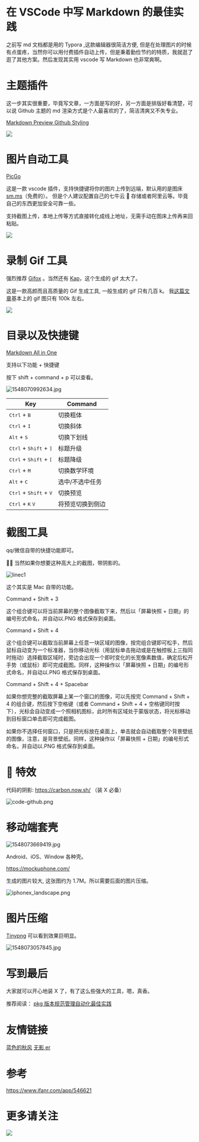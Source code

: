 # 在 VSCode 中写 Markdown 的最佳实践

之前写 md 文档都是用的 Typora ,这款编辑器很简洁方便, 但是在处理图片的时候有点蛋疼，当然你可以用付费插件自动上传，但是秉着勤俭节约的特质，我就逛了逛了其他方案。然后发现其实用 vscode 写 Markdown 也非常爽啊。

# 主题插件

这一步其实很重要，毕竟写文章，一方面是写的好，另一方面是排版好看清楚，可以说 Github 主题的 md 渲染方式是个人最喜欢的了，简洁清爽又不失专业。

[Markdown Preview Github Styling](https://marketplace.visualstudio.com/items?itemName=bierner.markdown-preview-github-styles)

![](https://s3.mdedit.online/blog/1568533451215.png)

# 图片自动工具

[PicGo](https://marketplace.visualstudio.com/items?itemName=Spades.vs-picgo)

这是一款 vscode 插件，支持快捷键将你的图片上传到远端，默认用的是图床 [sm.ms](https://sm.ms/)（免费的）。 但是个人建议配置自己的七牛云  存储或者阿里云等。毕竟自己的东西更加安全可靠一些。

支持截图上传，本地上传等方式直接转化成线上地址，无需手动在图床上传再来回粘贴。

![](https://s3.mdedit.online/blog/1568533450833.gif)

# 录制 Gif 工具

强烈推荐 [Gifox](https://gifox.io/) 。当然还有 [Kap](https://getkap.co/)，这个生成的 gif 太大了。

这是一款高颜而且高质量的 Gif 生成工具, 一般生成的 gif 只有几百 k。 我[这篇文章](https://juejin.im/post/5c4454146fb9a04a0164a289)基本上的 gif 图只有 100k 左右。

![](https://s3.mdedit.online/blog/1568533450950.png)

# 目录以及快捷键

[Markdown All in One](https://marketplace.visualstudio.com/items?itemName=yzhang.markdown-all-in-one)

支持以下功能 + 快捷键

按下 shift + command + p 可以查看。

![1548070992634.jpg](https://s3.mdedit.online/blog/1568533450911.jpg)

| Key                                               | Command          |
| ------------------------------------------------- | ---------------- |
| <kbd>Ctrl</kbd> + <kbd>B</kbd>                    | 切换粗体         |
| <kbd>Ctrl</kbd> + <kbd>I</kbd>                    | 切换斜体         |
| <kbd>Alt</kbd> + <kbd>S</kbd>                     | 切换下划线       |
| <kbd>Ctrl</kbd> + <kbd>Shift</kbd> + <kbd>]</kbd> | 标题升级         |
| <kbd>Ctrl</kbd> + <kbd>Shift</kbd> + <kbd>[</kbd> | 标题降级         |
| <kbd>Ctrl</kbd> + <kbd>M</kbd>                    | 切换数学环境     |
| <kbd>Alt</kbd> + <kbd>C</kbd>                     | 选中/不选中任务  |
| <kbd>Ctrl</kbd> + <kbd>Shift</kbd> + <kbd>V</kbd> | 切换预览         |
| <kbd>Ctrl</kbd> + <kbd>K</kbd> <kbd>V</kbd>       | 将预览切换到侧边 |

# 截图工具

qq/微信自带的快捷功能即可。

 当然如果你想要这种高大上的截图，带阴影的。

![linec1](https://s3.mdedit.online/blog/1568533450896.png)

这个其实是 Mac 自带的功能。

Command + Shift + 3

这个组合键可以将当前屏幕的整个图像截取下来，然后以「屏幕快照 + 日期」的编号形式命名，并自动以.PNG 格式保存到桌面。

Command + Shift + 4

这个组合键可以截取当前屏幕上任意一块区域的图像，按完组合键即可松手，然后鼠标自动变为一个标准器，当你移动光标（用鼠标单击拖动或是在触控板上三指同时拖动）选择截取区域时，旁边会出现一个即时变化的长宽像素数值，确定后松开手势（或鼠标）即可完成截图。同样，这种操作以「屏幕快照 + 日期」的编号形式命名，并自动以.PNG 格式保存到桌面。

Command + Shift + 4 + Spacebar

如果你想完整的截取屏幕上某一个窗口的图像，可以先按完 Command + Shift + 4 的组合键，然后按下空格键（或者 Command + Shift + 4 + 空格键同时按下），光标会自动变成一个照相机图标，此时所有区域处于蒙版状态，将光标移动到目标窗口单击即可完成截图。

如果你不选择任何窗口，只是把光标放在桌面上，单击就会自动截取整个背景壁纸的图像，注意，是背景壁纸。同样，这种操作以「屏幕快照 + 日期」的编号形式命名，并自动以.PNG 格式保存到桌面。

#  特效

代码的阴影: https://carbon.now.sh/ （装 X 必备）

![code-github.png](https://s3.mdedit.online/blog/1568533451280.png)

# 移动端套壳

![1548073669419.jpg](https://s3.mdedit.online/blog/1568533450937.jpg)

Android、iOS、Window 各种壳。

https://mockuphone.com/

生成的图片较大, 这张图约为 1.7M。所以需要后面的图片压缩。

![iphonex_landscape.png](https://s3.mdedit.online/blog/1568533451144.png)

# 图片压缩

[Tinypng](https://tinypng.com/) 可以看到效果巨明显。

![1548073057845.jpg](https://s3.mdedit.online/blog/1568533450939.jpg)

# 写到最后

大家就可以开心地装 X 了，有了这么些强大的工具，嗯，真香。

推荐阅读： [pkg 版本规范管理自动化最佳实践](https://juejin.im/post/5c4454146fb9a04a0164a289)

# 友情链接

[蓝色的秋风](https://github.com/hua1995116) [无影 er](https://github.com/renjie1996)

# 参考

https://www.ifanr.com/app/546621

# 更多请关注

![](https://s3.mdedit.online/blog/erweima.jpg)
